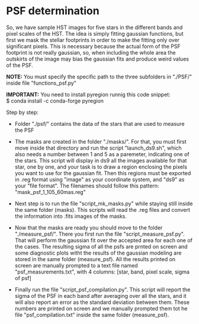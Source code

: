
# PSF determination

So, we have sample HST images for five stars in the different bands and pixel
scales of the HST. The idea is simply fitting gaussian functions, but first we
mask the stellar footprints in order to make the fitting only over significant
pixels. This is necessary because the actual form of the PSF footprint is not
really gaussian, so, when including the whole area the outskirts of the image 
may bias the gaussian fits and produce weird values of the PSF.

**NOTE:** You must specify the specific path to the three subfolders in "./PSF/"
inside file "functions\_psf.py"

**IMPORTANT:** You need to install pyregion runnig this code snippet:  
\$ conda install -c conda-forge pyregion

Step by step:

- Folder "./psf/" contains the data of the stars that are used to measure the PSF

- The masks are created in the folder "./masks/". For that, you must first move 
inside that directory and run the script "launch\_ds9.sh", which also needs a
number between 1 and 5 as a paremeter, indicating one of the stars. This script
will display in ds9 all the images available for that star, one by one, and your
task is to draw a region enclosing the pixels you want to use for the gaussian
fit. Then this regions must be exported in .reg format using "image" as your
coordinate system, and "ds9" as your "file format". The filenames should follow
this pattern: "mask\_psf\_1\_105\_60mas.reg"

- Next step is to run the file "script\_mk\_masks.py" while staying still inside
the same folder (masks). This scripts will read the .reg files and convert the
information into .fits images of the masks.

- Now that the masks are ready you should move to the folder "./measure\_psf/".
There you first run the file "script\_measure\_psf.py". That will perform the
gaussian fit over the accepted area for each one of the cases. The resulting
sigma of all the psfs are prnted on screen and some diagnostic plots witht the
results of the gaussian modeling are stored in the same folder (measure\_psf).
All the results printed on screen are manually prompted to a text file named
"psf\_measurements.txt", with 4 columns: [star, band, pixel scale, sigma of psf]

- Finally run the file "script\_psf\_compilation.py". This script will report
the sigma of the PSF in each band after averaging over all the stars, and it will
also report an error as the standard deviation between them. These numbers are
printed on screen and we manually prompted them tot he file "psf\_compilation.txt"
inside the same folder (measure\_psf).











